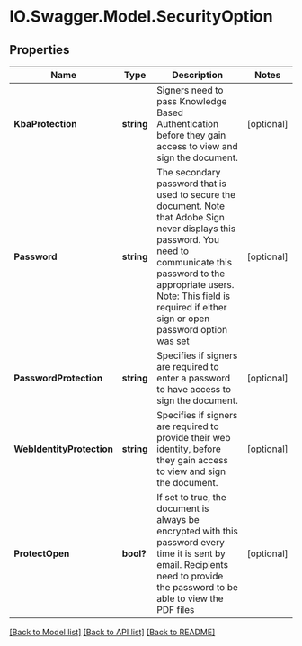 # IO.Swagger.Model.SecurityOption
## Properties

Name | Type | Description | Notes
------------ | ------------- | ------------- | -------------
**KbaProtection** | **string** | Signers need to pass Knowledge Based Authentication before they gain access to view and sign the document. | [optional] 
**Password** | **string** | The secondary password that is used to secure the document. Note that Adobe Sign never displays this password. You need to communicate this password to the appropriate users. Note: This field is required if either sign or open password option was set | [optional] 
**PasswordProtection** | **string** | Specifies if signers are required to enter a password to have access to sign the document. | [optional] 
**WebIdentityProtection** | **string** | Specifies if signers are required to provide their web identity, before they gain access to view and sign the document. | [optional] 
**ProtectOpen** | **bool?** | If set to true, the document is always be encrypted with this password every time it is sent by email. Recipients need to provide the password to be able to view the PDF files | [optional] 

[[Back to Model list]](../README.md#documentation-for-models) [[Back to API list]](../README.md#documentation-for-api-endpoints) [[Back to README]](../README.md)

